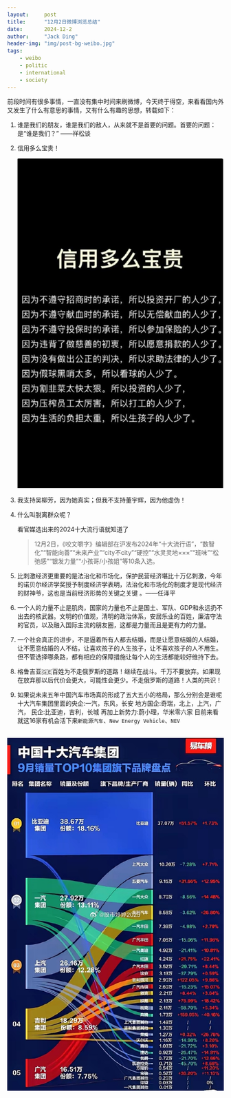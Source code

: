 ```yaml
---
layout:     post
title:      "12月2日微博浏览总结"
date:       2024-12-2
author:     "Jack Ding"
header-img: "img/post-bg-weibo.jpg"
tags:
    - weibo
	- politic
	- international
	- society
---
```


前段时间有很多事情，一直没有集中时间来刷微博，今天终于得空，来看看国内外又发生了什么有意思的事情，又有什么有趣的思想，转载如下：

1. 谁是我们的朋友，谁是我们的敌人，从来就不是首要的问题。首要的问题：是“谁是我们？” ——祥松谈

2. 信用多么宝贵！

   ![人无信不立](img/in-post/post-weibo-credit.jpg)

3. 我支持吴柳芳，因为她真实；但我不支持董宇辉，因为他虚伪！

4. 什么叫脱离群众呢？

   看官媒选出来的2024十大流行语就知道了 

   > 12月2日，《咬文嚼字》编辑部在沪发布2024年“十大流行语”，“数智化”“智能向善”“未来产业”“city不city”“硬控”“水灵灵地×××”“班味”“松弛感”“银发力量”“小孩哥/小孩姐”等10条入选。

5. 比刺激经济更重要的是法治化和市场化，保护民营经济堪比十万亿刺激，今年的诺贝尔经济学奖授予制度经济学表明，法治化和市场化的制度才是现代经济的财神爷，这也是当前经济形势的关键之关键 。——任泽平

6. 一个人的力量不止是肌肉，国家的力量也不止是国土、军队、GDP和永远扔不出去的核武器。文明的价值观，清明的政治体系，安居乐业的百姓，廉洁守法的官员，以及融入国际主流的朋友圈，这都是力量而且是更有力的力量。

7. 一个社会真正的进步，不是逼着所有人都去结婚，而是让愿意结婚的人结婚，让不愿意结婚的人不结，让喜欢孩子的人生孩子，让不喜欢孩子的人不用生。但不管选择哪条路，都有相应的保障措施让每个人的生活都能较好维持下去。 

8. 格鲁吉亚🇬🇪百姓为不走俄罗斯的道路！继续在战斗。千万不要放弃。如果现在放弃那以后代价会更大，可能性会更少。不走俄罗斯的道路！人类的共识！

9. 如果说未来五年中国汽车市场真的形成了五大五小的格局，那么分别会是谁呢
   十大汽车集团里面的央企:一汽，东风，长安
   地方国企:奇瑞，北上，上汽，广汽，
   民企:比亚迪，吉利，长城
   再加上新势力:蔚小理，华米零六家
   目前来看就这16家有机会活下来`新能源汽车`、`New Energy Vehicle`、`NEV`

​      ![新能源汽车](/img/in-post/post-weibo-car.jpg)


